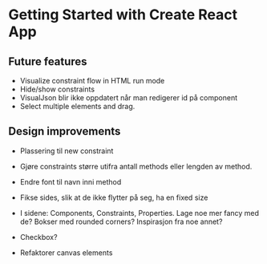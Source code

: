 # Getting Started with Create React App

## Future features
* Visualize constraint flow in HTML run mode
* Hide/show constraints
* VisualJson blir ikke oppdatert når man redigerer id på component
* Select multiple elements and drag.

## Design improvements
* Plassering til new constraint
* Gjøre constraints større utifra antall methods eller lengden av method.
* Endre font til navn inni method
* Fikse sides, slik at de ikke flytter på seg, ha en fixed size
* I sidene: Components, Constraints, Properties. Lage noe mer fancy med de? Bokser med rounded corners? Inspirasjon fra noe annet?

* Checkbox?
* Refaktorer canvas elements
